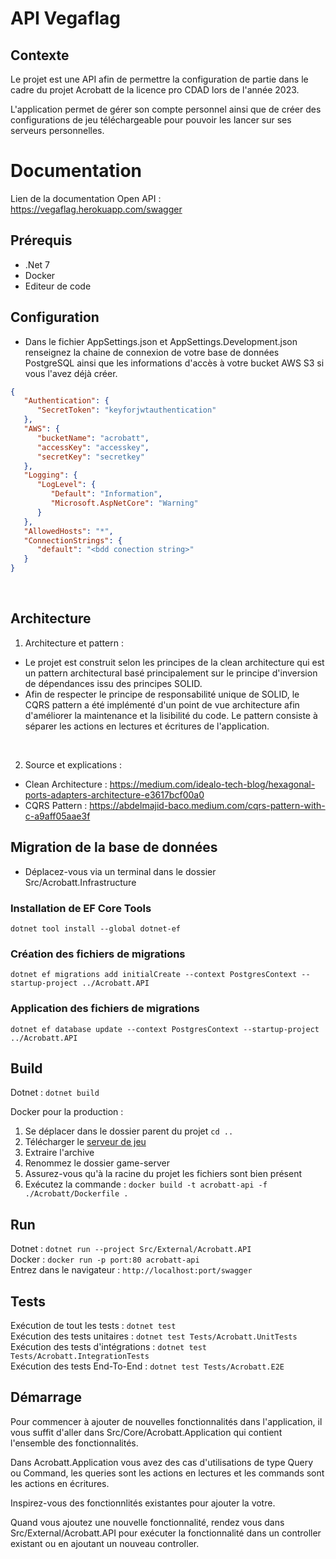 # API Vegaflag

## Contexte

Le projet est une API afin de permettre la configuration de partie dans le cadre du projet Acrobatt de la licence pro CDAD lors de l'année 2023.

L'application permet de gérer son compte personnel ainsi que de créer des configurations de jeu téléchargeable pour pouvoir les lancer sur ses serveurs personnelles.

# Documentation

Lien de la documentation Open API : https://vegaflag.herokuapp.com/swagger

## Prérequis

- .Net 7
- Docker
- Editeur de code

## Configuration

- Dans le fichier AppSettings.json et AppSettings.Development.json renseignez la chaine de connexion de votre base de données PostgreSQL ainsi que les informations d'accès à votre bucket AWS S3 si vous l'avez déjà créer.
```json
{
   "Authentication": {
      "SecretToken": "keyforjwtauthentication"
   },
   "AWS": {
      "bucketName": "acrobatt",
      "accessKey": "accesskey",
      "secretKey": "secretkey"
   },
   "Logging": {
      "LogLevel": {
         "Default": "Information",
         "Microsoft.AspNetCore": "Warning"
      }
   },
   "AllowedHosts": "*",
   "ConnectionStrings": {
      "default": "<bdd conection string>"
   }
} 
```
<br>

## Architecture

1. Architecture et pattern : <br>

- Le projet est construit selon les principes de la clean architecture qui est un pattern architectural basé principalement
sur le principe d'inversion de dépendances issu des principes SOLID.
- Afin de respecter le principe de responsabilité unique de SOLID, le CQRS pattern a été implémenté d'un point de vue 
architecture afin d'améliorer la maintenance et la lisibilité du code. Le pattern consiste à séparer les actions en lectures et écritures de l'application.
<br> 

2. Source et explications :
- Clean Architecture : https://medium.com/idealo-tech-blog/hexagonal-ports-adapters-architecture-e3617bcf00a0
- CQRS Pattern : https://abdelmajid-baco.medium.com/cqrs-pattern-with-c-a9aff05aae3f

## Migration de la base de données
- Déplacez-vous via un terminal dans le dossier Src/Acrobatt.Infrastructure
### Installation de EF Core Tools 
`dotnet tool install --global dotnet-ef`
### Création des fichiers de migrations
`dotnet ef migrations add initialCreate --context PostgresContext --startup-project ../Acrobatt.API`
### Application des fichiers de migrations
`dotnet ef database update --context PostgresContext --startup-project ../Acrobatt.API`


## Build
Dotnet : `dotnet build` <br>

Docker pour la production :
1. Se déplacer dans le dossier parent du projet `cd ..`
2. Télécharger le [serveur de jeu]([https://git.unistra.fr/lpacrobatlgsafetrhse/all-chimie-game-server-rust/-/tree/master/](https://github.com/Saverio-Angelicola/GameServerRust-Acrobatt-2023))
3. Extraire l'archive
4. Renommez le dossier game-server
5. Assurez-vous qu'à la racine du projet les fichiers sont bien présent
6. Exécutez la commande : `docker build -t acrobatt-api -f ./Acrobatt/Dockerfile .
   `

## Run
Dotnet : `dotnet run --project Src/External/Acrobatt.API` <br>
Docker : `docker run -p port:80 acrobatt-api` <br>
Entrez dans le navigateur : `http://localhost:port/swagger`

## Tests

Exécution de tout les tests : `dotnet test` <br>
Exécution des tests unitaires : `dotnet test Tests/Acrobatt.UnitTests` <br>
Exécution des tests d'intégrations : `dotnet test Tests/Acrobatt.IntegrationTests` <br>
Exécution des tests End-To-End : `dotnet test Tests/Acrobatt.E2E`

## Démarrage

Pour commencer à ajouter de nouvelles fonctionnalités dans l'application, il vous suffit d'aller dans Src/Core/Acrobatt.Application qui contient l'ensemble des fonctionnalités.

Dans Acrobatt.Application vous avez des cas d'utilisations de type Query ou Command, les queries sont les actions en lectures et les commands sont les actions en écritures.

Inspirez-vous des fonctionnlités existantes pour ajouter la votre.

Quand vous ajoutez une nouvelle fonctionnalité, rendez vous dans Src/External/Acrobatt.API pour exécuter la fonctionnalité dans un controller existant ou en ajoutant un nouveau controller.

